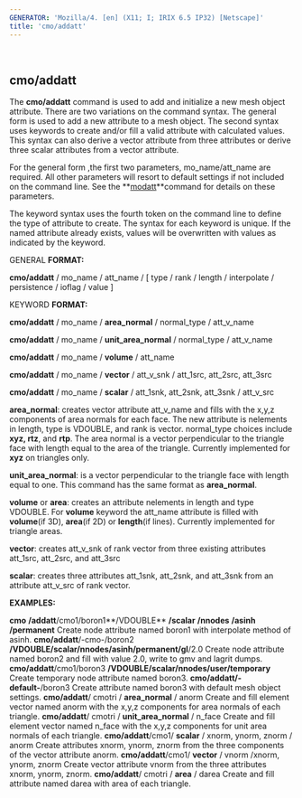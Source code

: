 ```yaml
---
GENERATOR: 'Mozilla/4. [en] (X11; I; IRIX 6.5 IP32) [Netscape]'
title: 'cmo/addatt'
---
```


 

cmo/addatt
----------

 The **cmo/addatt** command is used to add and initialize a new mesh
 object attribute. There are two variations on the command syntax. The
 general form is used to add a new attribute to a mesh object. The
 second syntax uses keywords to create and/or fill a valid attribute
 with calculated values. This syntax can also derive a vector attribute
 from three attributes or derive three scalar attributes from a vector
 attribute.

 

 For the general form ,the first two parameters, mo\_name/att\_name are
 required. All other parameters will resort to default settings if not
 included on the command line. See the
 **[modatt](cmo_modatt.md)**command for details on these parameters.

 

 The keyword syntax uses the fourth token on the command line to define
 the type of attribute to create. The syntax for each keyword is
 unique. If the named attribute already exists, values will be
 overwritten with values as indicated by the keyword.

 

 

 GENERAL **FORMAT:**

  **cmo/addatt** / mo\_name / att\_name / [ type / rank / length /
  interpolate / persistence / ioflag / value ]

 

 KEYWORD **FORMAT:**

  **cmo/addatt** / mo\_name / **area\_normal** / normal\_type /
  att\_v\_name

  **cmo/addatt** / mo\_name / **unit\_area\_normal** / normal\_type /
  att\_v\_name

  **cmo/addatt** / mo\_name / **volume** / att\_name

  **cmo/addatt** / mo\_name / **vector** / att\_v\_snk / att\_1src,
  att\_2src, att\_3src

  **cmo/addatt** / mo\_name / **scalar** / att\_1snk, att\_2snk,
  att\_3snk / att\_v\_src

 

  **area\_normal**: creates vector attribute att\_v\_name and fills
  with the x,y,z components of area normals for each face. The new
  attribute is nelements in length, type is VDOUBLE, and rank is
  vector. normal\_type choices include **xyz, rtz**, and **rtp**. The
  area normal is a vector perpendicular to the triangle face with
  length equal to the area of the triangle. Currently implemented for
  **xyz** on triangles only.

  

  **unit\_area\_normal**: is a vector perpendicular to the triangle
  face with length equal to one. This command has the same format as
  **area\_normal**.

  

  **volume** or **area**: creates an attribute nelements in length and
  type VDOUBLE. For **volume** keyword the att\_name attribute is
  filled with **volume**(if 3D), **area**(if 2D) or **length**(if
  lines). Currently implemented for triangle areas.

  

  **vector**: creates att\_v\_snk of rank vector from three existing
  attributes att\_1src, att\_2src, and att\_3src

  

  **scalar**: creates three attributes att\_1snk, att\_2snk, and
  att\_3snk from an attribute att\_v\_src of rank vector.

  

 

 

 **EXAMPLES:**

  **cmo** **/addatt**/cmo1/boron1**/VDOUBLE** **/scalar** **/nnodes** **/asinh** **/permanent**
  Create node attribute named boron1 with interpolate method of asinh.
  **cmo/addatt**/-cmo-/boron2
  **/VDOUBLE/scalar/nnodes/asinh/permanent/gl**/2.0
  Create node attribute named boron2 and fill with value 2.0, write to
  gmv and lagrit dumps.
  **cmo/addatt**/cmo1/boron3 **/VDOUBLE/scalar/nnodes/user/temporary**
  Create temporary node attribute named boron3.
  **cmo/addatt/-default-**/boron3
  Create attribute named boron3 with default mesh object settings.
  **cmo/addatt**/ cmotri / **area\_normal** / anorm
  Create and fill element vector named anorm with the x,y,z components
  for area normals of each triangle.
  **cmo/addatt**/ cmotri / **unit\_area\_normal** / n\_face
  Create and fill element vector named n\_face with the x,y,z
  components for unit area normals of each triangle.
  **cmo/addatt**/cmo1/ **scalar** / xnorm, ynorm, znorm / anorm
  Create attributes xnorm, ynorm, znorm from the three components of
  the vector attribute anorm.
  **cmo/addatt**/cmo1/ **vector** / vnorm /xnorm, ynorm, znorm
  Create vector attribute vnorm from the three attributes xnorm,
  ynorm, znorm.
  **cmo/addatt**/ cmotri / **area** / darea
  Create and fill attribute named darea with area of each triangle.
